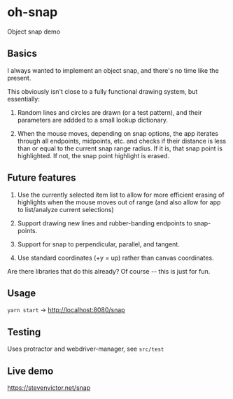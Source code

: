 # oh-snap

Object snap demo

## Basics

I always wanted to implement an object snap, and there's no time like the present.

This obviously isn't close to a fully functional drawing system, but essentially:

1. Random lines and circles are drawn (or a test pattern),
and their parameters are addded to a small lookup dictionary.

2. When the mouse moves, depending on snap options, the app iterates through all
endpoints, midpoints, etc. and checks if their distance is less than or equal to
the current snap range radius.  If it is, that snap point is highlighted.  If not,
the snap point highlight is erased.

## Future features

1. Use the currently selected item list
to allow for more efficient erasing of highlights when the mouse moves out of range (and also allow for app to list/analyze current selections)

1. Support drawing new lines and rubber-banding endpoints to snap-points.

2. Support for snap to perpendicular, parallel, and tangent.

3. Use standard coordinates (+y = up) rather than canvas coordinates.

Are there libraries that do this already?  Of course -- this is just for fun.

## Usage

`yarn start` -> <http://localhost:8080/snap>

## Testing

Uses protractor and webdriver-manager, see `src/test`

## Live demo

<https://stevenvictor.net/snap>
